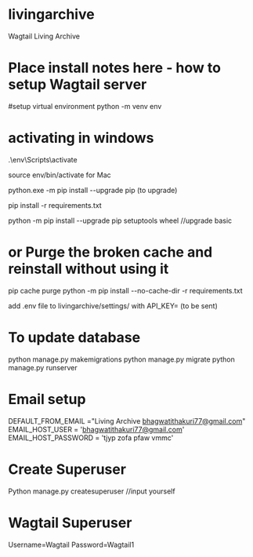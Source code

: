# livingarchive
Wagtail Living Archive
# Place install notes here - how to setup Wagtail server

#setup virtual environment
python -m venv env
# activating in windows
.\env\Scripts\activate

source env/bin/activate for Mac

python.exe -m pip install --upgrade pip (to upgrade)

pip install -r requirements.txt

python -m pip install --upgrade pip setuptools wheel //upgrade basic
# or Purge the broken cache and reinstall without using it
pip cache purge
python -m pip install --no-cache-dir -r requirements.txt

add .env file to livingarchive/settings/ with API_KEY= (to be sent)

# To update database
python manage.py makemigrations
python manage.py migrate 
python manage.py runserver

# Email setup
DEFAULT_FROM_EMAIL ="Living Archive <bhagwatithakuri77@gmail.com>"
EMAIL_HOST_USER = 'bhagwatithakuri77@gmail.com'
EMAIL_HOST_PASSWORD = 'tjyp zofa pfaw vmmc'
# Create Superuser
Python manage.py createsuperuser //input yourself

# Wagtail Superuser
Username=Wagtail
Password=Wagtail1


